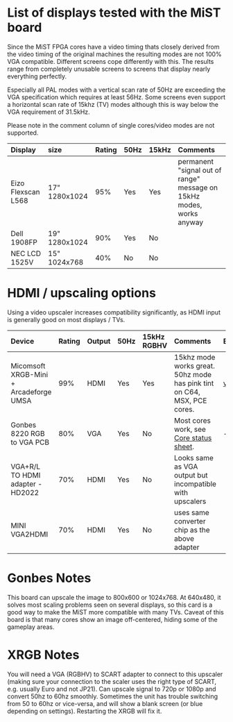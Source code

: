 # List of displays tested with the MiST board #

Since the MiST FPGA cores have a video timing thats closely derived from the
video timing of the original machines the resulting modes are not 100% VGA
compatible. Different screens cope differently with this. The results range
from completely unusable screens to screens that display nearly everything perfectly.

Especially all PAL modes with a vertical scan rate of 50Hz are exceeding the VGA specification which requires at least 56Hz. Some screens even support a horizontal scan rate of 15khz (TV) modes although this is way below the VGA requirement of 31.5kHz.

Please note in the comment column of single cores/video modes are not supported.

| **Display** | **size** | **Rating** | **50Hz** | **15kHz** | **Comments** |
|:------------|:---------|:-----------|:---------|:----------|:-------------|
| Eizo Flexscan L568 | 17" 1280x1024 | 95%        | Yes      | Yes       | permanent "signal out of range" message on 15kHz modes, works anyway |
| Dell 1908FP | 19" 1280x1024 | 90%        | Yes      | No        |              |
| NEC LCD 1525V | 15" 1024x768 | 40%        | No       | No        |              |


# HDMI / upscaling options #

Using a video upscaler increases compatibility significantly, as HDMI input is generally good on most displays / TVs.

| **Device** | **Rating** | **Output** | **50Hz** | **15kHz RGBHV** | **Comments** | **Example** |
|:-----------|:-----------|:-----------|:---------|:----------------|:-------------|:------------|
| Micomsoft XRGB-Mini + Arcadeforge UMSA | 99%        | HDMI       | Yes      | Yes             | 15khz mode works great. 50hz mode has pink tint on C64, MSX, PCE cores. | [video](https://www.youtube.com/watch?v=1uN4RDPfnKc) |
| Gonbes 8220 RGB to VGA PCB  | 80%        | VGA        | Yes      | No              | Most cores work, see [Core status sheet](https://docs.google.com/spreadsheets/d/1P1LPndBDkcSSG9Cxco8NGMnihYyO-4FIvz1kcyZ7vi4/). | -           |
| VGA+R/L TO HDMI adapter - HD2022 | 70%        | HDMI       | Yes      | No              | Looks same as VGA output but incompatible with upscalers |             |
| MINI VGA2HDMI | 70%        | HDMI       | Yes      | No              | uses same converter chip as the above adapter |             |


# Gonbes Notes #
This board can upscale the image to 800x600 or 1024x768. At 640x480, it solves most scaling problems seen on several displays, so this card is a good way to make the MiST more compatible with many TVs. Caveat of this board is that many cores show an image off-centered, hiding some of the gameplay areas.


# XRGB Notes #
You will need a VGA (RGBHV) to SCART adapter to connect to this upscaler (making sure your connection to the scaler uses the right type of SCART, e.g. usually Euro and not JP21). Can upscale signal to 720p or 1080p and convert 50hz to 60hz smoothly.
Sometimes the unit has trouble switching from 50 to 60hz or vice-versa, and will show a blank screen (or blue depending on settings). Restarting the XRGB will fix it.